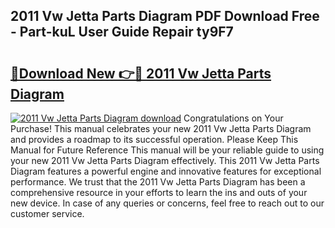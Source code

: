 ## 2011 Vw Jetta Parts Diagram PDF Download Free - Part-kuL User Guide Repair ty9F7

# <h2><a href="http://dfnadr.blite.top/?on=2011+Vw+Jetta+Parts+Diagram">🔗Download New 👉🔴 2011 Vw Jetta Parts Diagram</a></h2>

[![2011 Vw Jetta Parts Diagram download](https://i.imgur.com/lujVjoI.png)](http://dfnadr.blite.top/?on=2011+Vw+Jetta+Parts+Diagram)
Congratulations on Your Purchase! This manual celebrates your new 2011 Vw Jetta Parts Diagram and provides a roadmap to its successful operation. Please Keep This Manual for Future Reference This manual will be your reliable guide to using your new 2011 Vw Jetta Parts Diagram effectively. This 2011 Vw Jetta Parts Diagram features a powerful engine and innovative features for exceptional performance. We trust that the 2011 Vw Jetta Parts Diagram has been a comprehensive resource in your efforts to learn the ins and outs of your new device. In case of any queries or concerns, feel free to reach out to our customer service.
